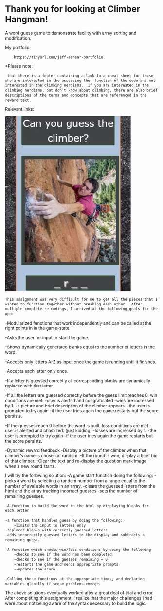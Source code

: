 # Thank you for looking at Climber Hangman!
A word guess game to demonstrate facility with array sorting and modification.

My portfolio:

		https://tinyurl.com/jeff-ashear-portfolio


*Please note:

	 that there is a footer containing a link to a cheat sheet for those who are interested in the assessing the  function of the code and not interested in the climbing nerdisms.  If you are interested in the climbing nerdisms, but don’t know about climbing, there are also brief descriptions of the terms and concepts that are referenced in the reward text.

Relevant links:

	

![Welcome](./assets/images/Wordguess.JPG)

	This assignment was very difficult for me to get all the pieces that I wanted to function together without breaking each other.  After multiple complete re-codings, I arrived at the following goals for the app:
-Modularized functions that work independently and can be called at the right points in in the game-state.

-Asks the user for input to start the game.

-Shows dynamically generated blanks equal to the number of letters in the word.

-Accepts only letters A-Z as input once the game is running until it finishes.

-Accepts each letter only once.

-If a letter is guessed correctly all corresponding blanks are dynamically replaced with that letter.

-If all the letters are guessed correctly before the guess limit reaches 0, win conditions are met:
	-user is alerted and congratulated
	-wins are increased by 1.
	-a picture and brief description of the climber appears.
	-the user is prompted to try again
	-if the user tries again the game restarts but the score persists.

-If the guesses reach 0 before the word is built, loss conditions are met
	-user is alerted and chastized. (just kidding)
-losses are increased by 1.
	-the user is prompted to try again
	-if the user tries again the game restarts but the score persists.

-Dynamic reward feedback
	-Display a picture of the climber when that climber’s name is chosen at random.
	-If the round is won, display a brief bio of that climber.
	-Clear the text and re-display the question mark image when a new round starts.


I will try the following solution:
	-A game start function doing the following:
		-picks a word  by selecting a random number from a range equal to the number of available words in an array.
		-clears the guessed letters from the html and the array tracking incorrect guesses
		-sets the number of remaining guesses.

	-A function to build the word in the html by displaying blanks for each letter

	-a function that handles guess by doing the following:
		-limits the input to letters only
	-replaces blanks with correctly guessed letters
	-adds incorrectly guessed letters to the display and subtracts a remaining guess.

	-A function which checks win/loss conditions by doing the following
		-checks to see if the word has been completed
		-checks to see if the guesses remaining = 0
		-restarts the game and sends appropriate prompts
		--updates the score.

	-Calling these functions at the appropriate times, and declaring variables globally if scope problems emerge. 
	



The above solutions eventually worked after a great deal of trial and error.  After completing this assignment, I realize that the major challenges I had were about not being aware of the syntax necessary to build the logic.  
